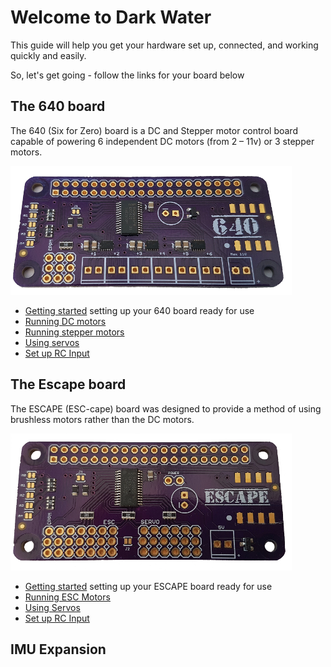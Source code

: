 # Welcome to Dark Water

This guide will help you get your hardware set up, connected, and working quickly and easily.

So, let's get going - follow the links for your board below

## The 640 board

The 640 (Six for Zero) board is a DC and Stepper motor control board capable of powering 6 independent DC motors (from 2 – 11v) or 3 stepper motors.

![640](/images/640-450.png)

- [Getting started]() setting up your 640 board ready for use
- [Running DC motors]() 
- [Running stepper motors]()
- [Using servos]()
- [Set up RC Input]() 

## The Escape board

The ESCAPE (ESC-cape) board was designed to provide a method of using brushless motors rather than the DC motors.

![escape](/images/escape-450.png)

- [Getting started]() setting up your ESCAPE board ready for use
- [Running ESC Motors]()
- [Using Servos]()
- [Set up RC Input]()

## IMU Expansion
